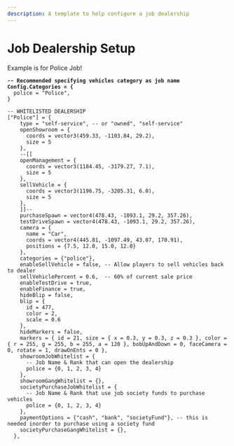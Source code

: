 ```yaml
---
description: A template to help configure a job dealership
---
```


# Job Dealership Setup

Example is for Police Job!

<pre class="language-lua"><code class="lang-lua"><strong>-- Recommended specifying vehicles category as job name
</strong><strong>Config.Categories = {
</strong>  police = "Police",
}  

-- WHITELISTED DEALERSHIP
["Police"] = {
    type = "self-service", -- or "owned", "self-service"
    openShowroom = {
      coords = vector3(459.33, -1103.84, 29.2),
      size = 5
    },
    --[[
    openManagement = {
      coords = vector3(1184.45, -3179.27, 7.1),
      size = 5
    },
    sellVehicle = {
      coords = vector3(1196.75, -3205.31, 6.0),
      size = 5
    },
    ]]--
    purchaseSpawn = vector4(478.43, -1093.1, 29.2, 357.26),
    testDriveSpawn = vector4(478.43, -1093.1, 29.2, 357.26),
    camera = {
      name = "Car",
      coords = vector4(445.81, -1097.49, 43.07, 170.91),
      positions = {7.5, 12.0, 15.0, 12.0}
    },
    categories = {"police"},
    enableSellVehicle = false, -- Allow players to sell vehicles back to dealer
    sellVehiclePercent = 0.6,  -- 60% of current sale price
    enableTestDrive = true,
    enableFinance = true,
    hideBlip = false,
    blip = {
      id = 477,
      color = 2,
      scale = 0.6
    },
    hideMarkers = false,
    markers = { id = 21, size = { x = 0.3, y = 0.3, z = 0.3 }, color = { r = 255, g = 255, b = 255, a = 120 }, bobUpAndDown = 0, faceCamera = 0, rotate = 1, drawOnEnts = 0 },
    showroomJobWhitelist = {
      -- Job Name &#x26; Rank that can open the dealership
      police = {0, 1, 2, 3, 4}
    },
    showroomGangWhitelist = {},
    societyPurchaseJobWhitelist = {
      -- Job Name &#x26; Rank that use job society funds to purchase vehicles
      police = {0, 1, 2, 3, 4}
    },
    paymentOptions = {"cash", "bank", "societyFund"}, -- this is needed inorder to purchase using a society fund
    societyPurchaseGangWhitelist = {},
  },
</code></pre>
